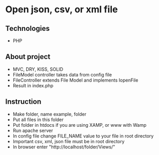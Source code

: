 # Open json, csv, or xml file

## Technologies
* PHP

## About project
* MVC, DRY, KISS, SOLID
* FileModel controller takes data from config file
* FileController extends File Model and implements IopenFile
* Result in index.php 

## Instruction
* Make folder, name example, folder
* Put all files in this folder
* Put folder in htdocs if you are using XAMP, or www with Wamp
* Run apache server
* In config file change FILE_NAME value to your file in root directory
* Important csv, xml, json file must be in root directory
* In browser enter "http://localhost/folder/Views/"